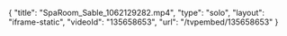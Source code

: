 {
    "title": "SpaRoom_Sable_1062129282.mp4",
    "type": "solo",
    "layout": "iframe-static",
    "videoId": "135658653",
    "url": "\/tvpembed\/135658653"
}